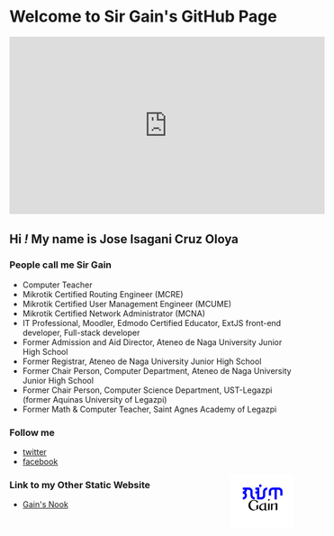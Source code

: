 # Welcome to Sir Gain's GitHub Page

<iframe width="560" height="315" src="https://www.youtube.com/embed/2MsN8gpT6jY" title="YouTube video player" frameborder="0" allow="accelerometer; autoplay; clipboard-write; encrypted-media; gyroscope; picture-in-picture" allowfullscreen></iframe><br>


## Hi _!_  My name is Jose Isagani Cruz Oloya
### People call me Sir Gain


- Computer Teacher
- Mikrotik Certified Routing Engineer (MCRE)
- Mikrotik Certified User Management Engineer (MCUME)
- Mikrotik Certified Network Administrator (MCNA)
- IT Professional, Moodler, Edmodo Certified Educator, ExtJS front-end developer, Full-stack developer
- Former Admission and Aid Director, Ateneo de Naga University Junior High School 
- Former Registrar, Ateneo de Naga University Junior High School 
- Former Chair Person, Computer Department, Ateneo de Naga University Junior High School 
- Former Chair Person, Computer Science Department, UST-Legazpi (former Aquinas University of Legazpi)
- Former Math & Computer Teacher, Saint Agnes Academy of Legazpi
 
### Follow me
- [twitter](https://twitter.com/sirgain) 
- [facebook](https://www.facebook.com/sirgain/)  

<img src="gain-font-filipino.png" width="111" align="right">

### Link to my Other Static Website

- [Gain's Nook](http://sirgain.droppages.com/)
